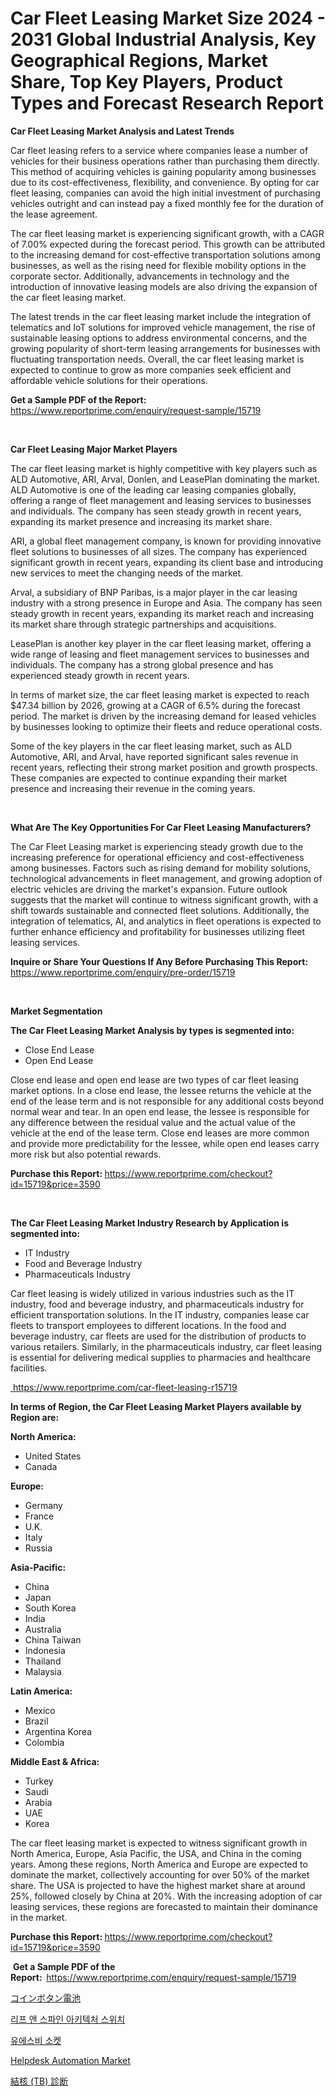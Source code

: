 <p><h1>Car Fleet Leasing Market Size 2024 - 2031 Global Industrial Analysis, Key Geographical Regions, Market Share, Top Key Players, Product Types and Forecast Research Report</h1></p><p><strong>Car Fleet Leasing Market Analysis and Latest Trends</strong></p>
<p><p>Car fleet leasing refers to a service where companies lease a number of vehicles for their business operations rather than purchasing them directly. This method of acquiring vehicles is gaining popularity among businesses due to its cost-effectiveness, flexibility, and convenience. By opting for car fleet leasing, companies can avoid the high initial investment of purchasing vehicles outright and can instead pay a fixed monthly fee for the duration of the lease agreement.</p><p>The car fleet leasing market is experiencing significant growth, with a CAGR of 7.00% expected during the forecast period. This growth can be attributed to the increasing demand for cost-effective transportation solutions among businesses, as well as the rising need for flexible mobility options in the corporate sector. Additionally, advancements in technology and the introduction of innovative leasing models are also driving the expansion of the car fleet leasing market.</p><p>The latest trends in the car fleet leasing market include the integration of telematics and IoT solutions for improved vehicle management, the rise of sustainable leasing options to address environmental concerns, and the growing popularity of short-term leasing arrangements for businesses with fluctuating transportation needs. Overall, the car fleet leasing market is expected to continue to grow as more companies seek efficient and affordable vehicle solutions for their operations.</p></p>
<p><strong>Get a Sample PDF of the Report:&nbsp;</strong> <a href="https://www.reportprime.com/enquiry/request-sample/15719">https://www.reportprime.com/enquiry/request-sample/15719</a></p>
<p>&nbsp;</p>
<p><strong>Car Fleet Leasing Major Market Players</strong></p>
<p><p>The car fleet leasing market is highly competitive with key players such as ALD Automotive, ARI, Arval, Donlen, and LeasePlan dominating the market. ALD Automotive is one of the leading car leasing companies globally, offering a range of fleet management and leasing services to businesses and individuals. The company has seen steady growth in recent years, expanding its market presence and increasing its market share.</p><p>ARI, a global fleet management company, is known for providing innovative fleet solutions to businesses of all sizes. The company has experienced significant growth in recent years, expanding its client base and introducing new services to meet the changing needs of the market.</p><p>Arval, a subsidiary of BNP Paribas, is a major player in the car leasing industry with a strong presence in Europe and Asia. The company has seen steady growth in recent years, expanding its market reach and increasing its market share through strategic partnerships and acquisitions.</p><p>LeasePlan is another key player in the car fleet leasing market, offering a wide range of leasing and fleet management services to businesses and individuals. The company has a strong global presence and has experienced steady growth in recent years.</p><p>In terms of market size, the car fleet leasing market is expected to reach $47.34 billion by 2026, growing at a CAGR of 6.5% during the forecast period. The market is driven by the increasing demand for leased vehicles by businesses looking to optimize their fleets and reduce operational costs.</p><p>Some of the key players in the car fleet leasing market, such as ALD Automotive, ARI, and Arval, have reported significant sales revenue in recent years, reflecting their strong market position and growth prospects. These companies are expected to continue expanding their market presence and increasing their revenue in the coming years.</p></p>
<p>&nbsp;</p>
<p><strong>What Are The Key Opportunities For Car Fleet Leasing Manufacturers?</strong></p>
<p><p>The Car Fleet Leasing market is experiencing steady growth due to the increasing preference for operational efficiency and cost-effectiveness among businesses. Factors such as rising demand for mobility solutions, technological advancements in fleet management, and growing adoption of electric vehicles are driving the market's expansion. Future outlook suggests that the market will continue to witness significant growth, with a shift towards sustainable and connected fleet solutions. Additionally, the integration of telematics, AI, and analytics in fleet operations is expected to further enhance efficiency and profitability for businesses utilizing fleet leasing services.</p></p>
<p><strong>Inquire or Share Your Questions If Any Before Purchasing This Report:</strong> <a href="https://www.reportprime.com/enquiry/pre-order/15719">https://www.reportprime.com/enquiry/pre-order/15719</a></p>
<p>&nbsp;</p>
<p><strong>Market Segmentation</strong></p>
<p><strong>The Car Fleet Leasing Market Analysis by types is segmented into:</strong></p>
<p><ul><li>Close End Lease</li><li>Open End Lease</li></ul></p>
<p><p>Close end lease and open end lease are two types of car fleet leasing market options. In a close end lease, the lessee returns the vehicle at the end of the lease term and is not responsible for any additional costs beyond normal wear and tear. In an open end lease, the lessee is responsible for any difference between the residual value and the actual value of the vehicle at the end of the lease term. Close end leases are more common and provide more predictability for the lessee, while open end leases carry more risk but also potential rewards.</p></p>
<p><strong>Purchase this Report:&nbsp;</strong><a href="https://www.reportprime.com/checkout?id=15719&price=3590">https://www.reportprime.com/checkout?id=15719&price=3590</a></p>
<p>&nbsp;</p>
<p><strong>The Car Fleet Leasing Market Industry Research by Application is segmented into:</strong></p>
<p><ul><li>IT Industry</li><li>Food and Beverage Industry</li><li>Pharmaceuticals Industry</li></ul></p>
<p><p>Car fleet leasing is widely utilized in various industries such as the IT industry, food and beverage industry, and pharmaceuticals industry for efficient transportation solutions. In the IT industry, companies lease car fleets to transport employees to different locations. In the food and beverage industry, car fleets are used for the distribution of products to various retailers. Similarly, in the pharmaceuticals industry, car fleet leasing is essential for delivering medical supplies to pharmacies and healthcare facilities.</p></p>
<p><a href="https://www.reportprime.com/car-fleet-leasing-r15719">&nbsp;https://www.reportprime.com/car-fleet-leasing-r15719</a></p>
<p><strong>In terms of Region, the Car Fleet Leasing Market Players available by Region are:</strong></p>
<p>
    <p> <strong> North America: </strong>
        <ul>
            <li>United States</li>
            <li>Canada</li>
        </ul>
        </p> 
    <p> <strong> Europe: </strong>
        <ul>
            <li>Germany</li>
            <li>France</li>
            <li>U.K.</li>
            <li>Italy</li>
            <li>Russia</li>
        </ul>
        </p> 
    <p> <strong> Asia-Pacific: </strong>
        <ul>
            <li>China</li>
            <li>Japan</li>
            <li>South Korea</li>
            <li>India</li>
            <li>Australia</li>
            <li>China Taiwan</li>
            <li>Indonesia</li>
            <li>Thailand</li>
            <li>Malaysia</li>
        </ul>
        </p> 
    <p> <strong> Latin America: </strong>
        <ul>
            <li>Mexico</li>
            <li>Brazil</li>
            <li>Argentina Korea</li>
            <li>Colombia</li>
        </ul>
        </p> 
    <p> <strong> Middle East & Africa: </strong>
        <ul>
            <li>Turkey</li>
            <li>Saudi</li>
            <li>Arabia</li>
            <li>UAE</li>
            <li>Korea</li>
        </ul>
    </p>
    </p>
<p><p>The car fleet leasing market is expected to witness significant growth in North America, Europe, Asia Pacific, the USA, and China in the coming years. Among these regions, North America and Europe are expected to dominate the market, collectively accounting for over 50% of the market share. The USA is projected to have the highest market share at around 25%, followed closely by China at 20%. With the increasing adoption of car leasing services, these regions are forecasted to maintain their dominance in the market.</p></p>
<p><strong>Purchase this Report: </strong><a href="https://www.reportprime.com/checkout?id=15719&price=3590">https://www.reportprime.com/checkout?id=15719&price=3590</a></p>
<p>&nbsp;<strong>Get a Sample PDF of the Report:&nbsp;&nbsp;</strong><a href="https://www.reportprime.com/enquiry/request-sample/15719">https://www.reportprime.com/enquiry/request-sample/15719</a></p>
<p><strong></strong></p>
<p><p><a href="https://medium.com/@harmonybogan1944/%E3%82%B3%E3%82%A4%E3%83%B3%E3%83%9C%E3%82%BF%E3%83%B3%E9%9B%BB%E6%B1%A0%E5%B8%82%E5%A0%B4-%E3%82%B0%E3%83%AD%E3%83%BC%E3%83%90%E3%83%AB%E5%B8%82%E5%A0%B4%E3%81%AE%E3%82%A4%E3%83%B3%E3%82%B5%E3%82%A4%E3%83%88%E3%81%A8%E8%B2%A9%E5%A3%B2%E3%83%88%E3%83%AC%E3%83%B3%E3%83%892024%E5%B9%B4%E3%81%8B%E3%82%892031%E5%B9%B4%E3%81%BE%E3%81%A7-1aba171707e3">コインボタン電池</a></p><p><a href="https://github.com/vskv4779xr1/Market-Research-Report-List-3/blob/main/4750233123194.md">리프 앤 스파인 아키텍처 스위치</a></p><p><a href="https://github.com/CliftonFisher9067/Market-Research-Report-List-2/blob/main/3159531123195.md">유에스비 소켓</a></p><p><a href="https://github.com/BryceTownsendr/Market-Research-Report-List-5/blob/main/helpdesk-automation-market.md">Helpdesk Automation Market</a></p><p><a href="https://github.com/NikitaBruen/Market-Research-Report-List-2/blob/main/8613843121873.md">結核 (TB) 診断</a></p></p>